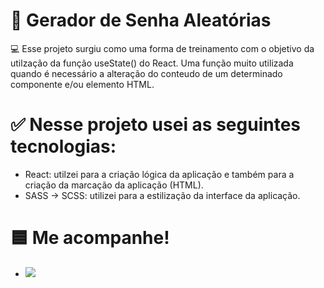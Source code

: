 # 🔐 Gerador de Senha Aleatórias

💻 Esse projeto surgiu como uma forma de treinamento com o objetivo da utilzação da função useState() do React. Uma função muito utilizada quando é necessário a alteração do conteudo de um determinado componente e/ou elemento HTML.

# ✅ Nesse projeto usei as seguintes tecnologias:
- React: utilzei para a criação lógica da aplicação e também para a criação da marcação da aplicação (HTML).
- SASS -> SCSS: utilizei para a estilização da interface da aplicação.

 # 🟦 Me acompanhe!
- <a href="https://www.linkedin.com/in/antonioandredev" target="_blank"><img src="https://img.shields.io/badge/-LinkedIn-%230077B5?style=for-the-badge&logo=linkedin&logoColor=white" target="_blank"></a> 
